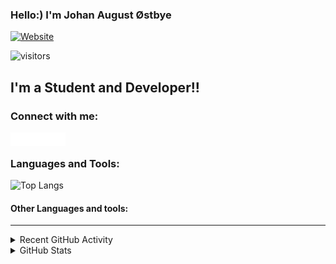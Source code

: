 ### Hello:) I'm Johan August Østbye

[![Website](https://img.shields.io/website?down_color=red&down_message=down&label=WEBSITE-CV&style=for-the-badge&up_color=green&up_message=up&url=https%3A%2F%2Fjohanaostbye.github.io%2F)](https://johanaostbye.github.io/)

<!-- [![Linkedin](https://img.shields.io/badge/LinkedIn-0077B5?style=for-the-badge&logo=linkedin&logoColor=white)](https://www.linkedin.com/in/johan-august-%C3%B8stbye-6b0669192/) -->

![visitors](https://visitor-badge.glitch.me/badge?page_id=pJohanAOstbye&right_color=green)

## I'm a Student and Developer!!

### Connect with me:

[<img align="left" alt="https://johanaostbye.github.io/" width="22px" src="svgs/web_dark.svg" />][website]
[<img align="left" alt="johan-august-%C3%B8stbye | LinkedIn" width="22px" src="svgs/linkedin_dark.svg" />][linkedin]
[<img align="left" alt="johan-august-%C3%B8stbye | LinkedIn" width="22px" src="svgs/instagram_dark.svg" />][instagram]
[<img align="left" alt="johan-august-%C3%B8stbye | LinkedIn" width="22px" src="svgs/mail_dark.svg" />](mailto:Johan.August@outlook.com)

<br />

### Languages and Tools:

![Top Langs](https://github-readme-stats.vercel.app/api/top-langs/?username=johanaostbye&layout=compact)

#### Other Languages and tools:

---

<details>
  <summary>Recent GitHub Activity</summary>
  
<!--START_SECTION:activity-->
<!--END_SECTION:activity-->

</details>

<details>
  <summary>GitHub Stats</summary>

[![Johan's GitHub stats](https://github-readme-stats.vercel.app/api?username=JohanAostbye&show_icons=true&theme=github_dark)](https://github.com/anuraghazra/github-readme-stats)

</details>

[website]: johanaostbye.github.io
[instagram]: https://www.instagram.com/johan_august98
[linkedin]: https://www.linkedin.com/in/johanaugust%C3%B8stbye/
[online]: https://online.ntnu.no/
[github]: https://github.com/JohanAOstbye
